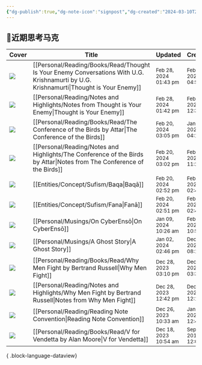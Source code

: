 ```yaml
---
{"dg-publish":true,"dg-note-icon":"signpost","dg-created":"2024-03-10T23:30:00","dg-updated":"2024-03-10T23:50:00","tags":["think","mark"],"dg-path":"路标/合集.md","dg-pinned":"true","garden-index":"true","dg-hide-in-graph":"true","cssclasses":["cards","cards-cols-3","cards-cover","cards-cover-no-border","cards-title-hide-icons"],"hideInGraph":"true","pinned":"true","contentClasses":"cards cards-cols-3 cards-cover cards-cover-no-border cards-title-hide-icons","dgPassFrontmatter":true,"noteIcon":"signpost","permalink":"/路标/合集/","created":"2024-03-10T23:30:00","updated":"2024-03-10T23:50:00"}
---
```


## 💭近期思考马克

| Cover                                                            | Title                                                                                                                                  | Updated                                                              | Created                                                              | Tags                     | Inset |
| ---------------------------------------------------------------- | -------------------------------------------------------------------------------------------------------------------------------------- | -------------------------------------------------------------------- | -------------------------------------------------------------------- | ------------------------ | ----- |
| <img src='https://hermitage.utsob.me/img/2-cover-card.jpg'/>     | [[Personal/Reading/Books/Read/Thought Is Your Enemy Conversations With U.G. Krishnamurti by U.G. Krishnamurti\|Thought is Your Enemy]] | <i icon-name=calendar-clock></i><small>Feb 28, 2024 01:43 pm</small> | <i icon-name=calendar-plus></i><small>Feb 19, 2024 04:53 pm</small>  | #book #Biography         |       |
| <img src='https://hermitage.utsob.me/img/stone-cover-card.jpg'/> | [[Personal/Reading/Notes and Highlights/Notes from Thought is Your Enemy\|Thought is Your Enemy]]                                      | <i icon-name=calendar-clock></i><small>Feb 28, 2024 01:42 pm</small> | <i icon-name=calendar-plus></i><small>Feb 27, 2024 12:34 pm</small>  | #reading-note            |       |
| <img src='https://hermitage.utsob.me/img/2-cover-card.jpg'/>     | [[Personal/Reading/Books/Read/The Conference of the Birds by Attar\|The Conference of the Birds]]                                      | <i icon-name=calendar-clock></i><small>Feb 20, 2024 03:05 pm</small> | <i icon-name=calendar-plus></i><small>Jan 29, 2024 04:16 pm</small>  | #book #Poetry            |       |
| <img src='https://hermitage.utsob.me/img/stone-cover-card.jpg'/> | [[Personal/Reading/Notes and Highlights/The Conference of the Birds by Attar\|Notes from The Conference of the Birds]]                 | <i icon-name=calendar-clock></i><small>Feb 20, 2024 03:02 pm</small> | <i icon-name=calendar-plus></i><small>Feb 17, 2024 11:29 pm</small>  | #reading-note            |       |
| <img src='https://hermitage.utsob.me/img/1-cover-card.jpg'/>     | [[Entities/Concept/Sufism/Baqa\|Baqā]]                                                                                                 | <i icon-name=calendar-clock></i><small>Feb 20, 2024 02:52 pm</small> | <i icon-name=calendar-plus></i><small>Feb 20, 2024 02:47 pm</small>  | #concept #concept/sufism |       |
| <img src='https://hermitage.utsob.me/img/1-cover-card.jpg'/>     | [[Entities/Concept/Sufism/Fana\|Fanā]]                                                                                                 | <i icon-name=calendar-clock></i><small>Feb 20, 2024 02:51 pm</small> | <i icon-name=calendar-plus></i><small>Feb 20, 2024 02:40 pm</small>  | #concept #concept/sufism |       |
| <img src='https://hermitage.utsob.me/img/3-cover-card.jpg'/>     | [[Personal/Musings/On CyberEnsō\|On CyberEnsō]]                                                                                        | <i icon-name=calendar-clock></i><small>Jan 09, 2024 10:26 am</small> | <i icon-name=calendar-plus></i><small>Feb 07, 2023 10:56 am</small>  | #generative-art #art     |       |
| <img src='https://hermitage.utsob.me/img/3-cover-card.jpg'/>     | [[Personal/Musings/A Ghost Story\|A Ghost Story]]                                                                                      | <i icon-name=calendar-clock></i><small>Jan 02, 2024 02:46 pm</small> | <i icon-name=calendar-plus></i><small>Dec 17, 2023 08:11 pm</small>  | #politics                |       |
| <img src='https://hermitage.utsob.me/img/2-cover-card.jpg'/>     | [[Personal/Reading/Books/Read/Why Men Fight by Bertrand Russell\|Why Men Fight]]                                                       | <i icon-name=calendar-clock></i><small>Dec 28, 2023 03:10 pm</small> | <i icon-name=calendar-plus></i><small>Dec 23, 2023 03:30 pm</small>  | #book #Philosophy        |       |
| <img src='https://hermitage.utsob.me/img/stone-cover-card.jpg'/> | [[Personal/Reading/Notes and Highlights/Why Men Fight by Bertrand Russell\|Notes from Why Men Fight]]                                  | <i icon-name=calendar-clock></i><small>Dec 28, 2023 12:42 pm</small> | <i icon-name=calendar-plus></i><small>Dec 28, 2023 12:14 pm</small>  |                          |       |
| <img src='https://hermitage.utsob.me/img/3-cover-card.jpg'/>     | [[Personal/Reading/Reading Note Convention\|Reading Note Convention]]                                                                  | <i icon-name=calendar-clock></i><small>Dec 26, 2023 10:33 am</small> | <i icon-name=calendar-plus></i><small>Jan 31, 2023 12:41 am</small>  | #reading-convention      |       |
| <img src='https://hermitage.utsob.me/img/2-cover-card.jpg'/>     | [[Personal/Reading/Books/Read/V for Vendetta by Alan Moore\|V for Vendetta]]                                                           | <i icon-name=calendar-clock></i><small>Dec 18, 2023 10:54 am</small> | <i icon-name=calendar-plus></i><small>Sept 30, 2017 12:00 am</small> | #bestreads               |       |

{ .block-language-dataview}
